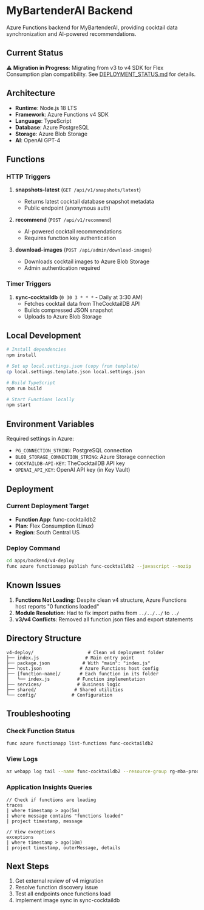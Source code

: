# MyBartenderAI Backend

Azure Functions backend for MyBartenderAI, providing cocktail data synchronization and AI-powered recommendations.

## Current Status

⚠️ **Migration in Progress**: Migrating from v3 to v4 SDK for Flex Consumption plan compatibility. See [DEPLOYMENT_STATUS.md](../../docs/DEPLOYMENT_STATUS.md) for details.

## Architecture

- **Runtime**: Node.js 18 LTS
- **Framework**: Azure Functions v4 SDK
- **Language**: TypeScript
- **Database**: Azure PostgreSQL
- **Storage**: Azure Blob Storage
- **AI**: OpenAI GPT-4

## Functions

### HTTP Triggers

1. **snapshots-latest** (`GET /api/v1/snapshots/latest`)
   - Returns latest cocktail database snapshot metadata
   - Public endpoint (anonymous auth)

2. **recommend** (`POST /api/v1/recommend`)
   - AI-powered cocktail recommendations
   - Requires function key authentication

3. **download-images** (`POST /api/admin/download-images`)
   - Downloads cocktail images to Azure Blob Storage
   - Admin authentication required

### Timer Triggers

1. **sync-cocktaildb** (`0 30 3 * * *` - Daily at 3:30 AM)
   - Fetches cocktail data from TheCocktailDB API
   - Builds compressed JSON snapshot
   - Uploads to Azure Blob Storage

## Local Development

```bash
# Install dependencies
npm install

# Set up local.settings.json (copy from template)
cp local.settings.template.json local.settings.json

# Build TypeScript
npm run build

# Start Functions locally
npm start
```

## Environment Variables

Required settings in Azure:
- `PG_CONNECTION_STRING`: PostgreSQL connection
- `BLOB_STORAGE_CONNECTION_STRING`: Azure Storage connection
- `COCKTAILDB-API-KEY`: TheCocktailDB API key
- `OPENAI_API_KEY`: OpenAI API key (in Key Vault)

## Deployment

### Current Deployment Target
- **Function App**: func-cocktaildb2
- **Plan**: Flex Consumption (Linux)
- **Region**: South Central US

### Deploy Command
```bash
cd apps/backend/v4-deploy
func azure functionapp publish func-cocktaildb2 --javascript --nozip
```

## Known Issues

1. **Functions Not Loading**: Despite clean v4 structure, Azure Functions host reports "0 functions loaded"
2. **Module Resolution**: Had to fix import paths from `../../../` to `../`
3. **v3/v4 Conflicts**: Removed all function.json files and export statements

## Directory Structure

```
v4-deploy/                    # Clean v4 deployment folder
├── index.js                 # Main entry point
├── package.json            # With "main": "index.js"
├── host.json              # Azure Functions host config
├── [function-name]/       # Each function in its folder
│   └── index.js          # Function implementation
├── services/             # Business logic
├── shared/              # Shared utilities
└── config/             # Configuration
```

## Troubleshooting

### Check Function Status
```bash
func azure functionapp list-functions func-cocktaildb2
```

### View Logs
```bash
az webapp log tail --name func-cocktaildb2 --resource-group rg-mba-prod
```

### Application Insights Queries
```kql
// Check if functions are loading
traces
| where timestamp > ago(5m)
| where message contains "functions loaded"
| project timestamp, message

// View exceptions
exceptions
| where timestamp > ago(10m)
| project timestamp, outerMessage, details
```

## Next Steps

1. Get external review of v4 migration
2. Resolve function discovery issue
3. Test all endpoints once functions load
4. Implement image sync in sync-cocktaildb